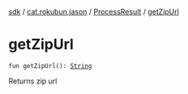 [sdk](../../index.md) / [cat.rokubun.jason](../index.md) / [ProcessResult](index.md) / [getZipUrl](./get-zip-url.md)

# getZipUrl

`fun getZipUrl(): `[`String`](https://kotlinlang.org/api/latest/jvm/stdlib/kotlin/-string/index.html)

Returns zip url


